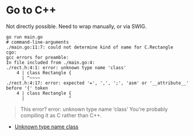 # Go to C++

Not directly possible. Need to wrap manually, or via SWIG.

```
go run main.go
# command-line-arguments
./main.go:11:7: could not determine kind of name for C.Rectangle
cgo:
gcc errors for preamble:
In file included from ./main.go:4:
./rect.h:4:1: error: unknown type name 'class'
    4 | class Rectangle {
      | ^~~~~
./rect.h:4:17: error: expected '=', ',', ';', 'asm' or '__attribute__' before '{' token
    4 | class Rectangle {
      |                 ^

```

> This error? error: unknown type name ‘class’ You're probably compiling it as C rather than C++.

* [Unknown type name class](https://stackoverflow.com/a/16564736/89391)
